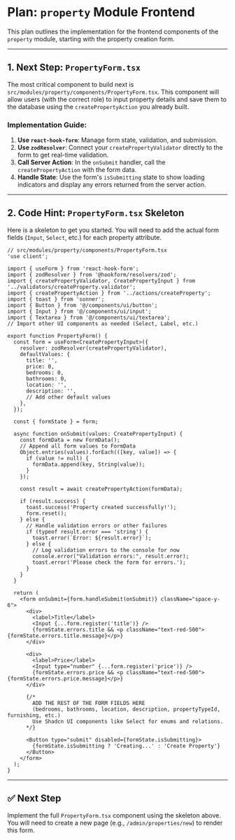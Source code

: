 # Plan: `property` Module Frontend

This plan outlines the implementation for the frontend components of the `property` module, starting with the property creation form.

---

## 1. Next Step: `PropertyForm.tsx`

The most critical component to build next is `src/modules/property/components/PropertyForm.tsx`. This component will allow users (with the correct role) to input property details and save them to the database using the `createPropertyAction` you already built.

### Implementation Guide:

1.  **Use `react-hook-form`**: Manage form state, validation, and submission.
2.  **Use `zodResolver`**: Connect your `createPropertyValidator` directly to the form to get real-time validation.
3.  **Call Server Action**: In the `onSubmit` handler, call the `createPropertyAction` with the form data.
4.  **Handle State**: Use the form's `isSubmitting` state to show loading indicators and display any errors returned from the server action.

---

## 2. Code Hint: `PropertyForm.tsx` Skeleton

Here is a skeleton to get you started. You will need to add the actual form fields (`Input`, `Select`, etc.) for each property attribute.

```tsx
// src/modules/property/components/PropertyForm.tsx
'use client';

import { useForm } from 'react-hook-form';
import { zodResolver } from '@hookform/resolvers/zod';
import { createPropertyValidator, CreatePropertyInput } from '../validators/createProperty.validator';
import { createPropertyAction } from '../actions/createProperty';
import { toast } from 'sonner';
import { Button } from '@/components/ui/button';
import { Input } from '@/components/ui/input';
import { Textarea } from '@/components/ui/textarea';
// Import other UI components as needed (Select, Label, etc.)

export function PropertyForm() {
  const form = useForm<CreatePropertyInput>({
    resolver: zodResolver(createPropertyValidator),
    defaultValues: {
      title: '',
      price: 0,
      bedrooms: 0,
      bathrooms: 0,
      location: '',
      description: '',
      // Add other default values
    },
  });

  const { formState } = form;

  async function onSubmit(values: CreatePropertyInput) {
    const formData = new FormData();
    // Append all form values to FormData
    Object.entries(values).forEach(([key, value]) => {
      if (value != null) {
        formData.append(key, String(value));
      }
    });

    const result = await createPropertyAction(formData);

    if (result.success) {
      toast.success('Property created successfully!');
      form.reset();
    } else {
      // Handle validation errors or other failures
      if (typeof result.error === 'string') {
        toast.error(`Error: ${result.error}`);
      } else {
        // Log validation errors to the console for now
        console.error("Validation errors:", result.error);
        toast.error('Please check the form for errors.');
      }
    }
  }

  return (
    <form onSubmit={form.handleSubmit(onSubmit)} className="space-y-6">
      <div>
        <label>Title</label>
        <Input {...form.register('title')} />
        {formState.errors.title && <p className="text-red-500">{formState.errors.title.message}</p>}
      </div>

      <div>
        <label>Price</label>
        <Input type="number" {...form.register('price')} />
        {formState.errors.price && <p className="text-red-500">{formState.errors.price.message}</p>}
      </div>

      {/* 
        ADD THE REST OF THE FORM FIELDS HERE 
        (bedrooms, bathrooms, location, description, propertyTypeId, furnishing, etc.)
        Use Shadcn UI components like Select for enums and relations.
      */}

      <Button type="submit" disabled={formState.isSubmitting}>
        {formState.isSubmitting ? 'Creating...' : 'Create Property'}
      </Button>
    </form>
  );
}

```

---

## ✅ Next Step

Implement the full `PropertyForm.tsx` component using the skeleton above. You will need to create a new page (e.g., `/admin/properties/new`) to render this form.
